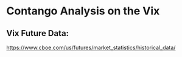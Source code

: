 # Contango Analysis on the Vix

## Vix Future Data:
https://www.cboe.com/us/futures/market_statistics/historical_data/
